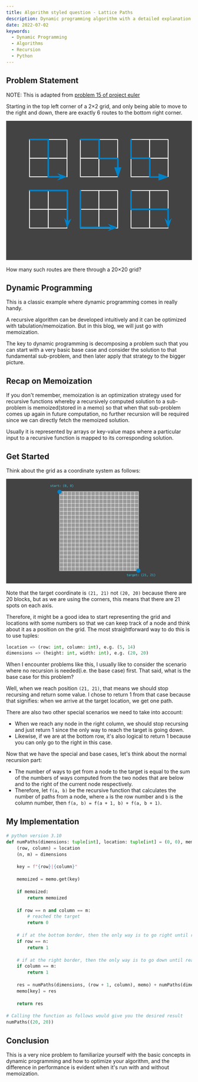 ```yaml
---
title: Algorithm styled question - Lattice Paths
description: Dynamic programming algorithm with a detailed explanation.
date: 2022-07-02
keywords:
  - Dynamic Programming
  - Algorithms
  - Recursion
  - Python
---
```


## Problem Statement

NOTE: This is adapted from [problem 15 of project euler](https://projecteuler.net/problem=15)

Starting in the top left corner of a 2×2 grid, and only being able to move to the right and down, there are exactly 6 routes to the bottom right corner.

![](https://raw.githubusercontent.com/timthedev07/my-website/dev/assets/15-statement.png)

How many such routes are there through a 20×20 grid?

## Dynamic Programming

This is a classic example where dynamic programming comes in really handy.

A recursive algorithm can be developed intuitively and it can be optimized with tabulation/memoization. But in this blog, we will just go with memoization.

The key to dynamic programming is decomposing a problem such that you can start with a very basic base case and consider the solution to that fundamental sub-problem, and then later apply that strategy to the bigger picture.

## Recap on Memoization

If you don't remember, memoization is an optimization strategy used for recursive functions whereby a recursively computed solution to a sub-problem is memoized(stored in a memo) so that when that sub-problem comes up again in future computation, no further recursion will be required since we can directly fetch the memoized solution.

Usually it is represented by arrays or key-value maps where a particular input to a recursive function is mapped to its corresponding solution.

## Get Started

Think about the grid as a coordinate system as follows:

![](https://raw.githubusercontent.com/timthedev07/my-website/dev/assets/lattic-paths-coordinate.jpg)

Note that the target coordinate is `(21, 21)` not `(20, 20)` because there are 20 blocks, but as we are using the corners, this means that there are 21 spots on each axis.

Therefore, it might be a good idea to start representing the grid and locations with some numbers so that we can keep track of a node and think about it as a position on the grid. The most straightforward way to do this is to use tuples:

```python
location => (row: int, column: int), e.g. (5, 14)
dimensions => (height: int, width: int), e.g. (20, 20)
```

When I encounter problems like this, I usually like to consider the scenario where no recursion is needed(i.e. the base case) first. That said, what is the base case for this problem?

Well, when we reach position `(21, 21)`, that means we should stop recursing and return some value. I chose to return 1 from that case because that signifies: when we arrive at the target location, we get one path.

There are also two other special scenarios we need to take into account:

- When we reach any node in the right column, we should stop recursing and just return 1 since the only way to reach the target is going down.
- Likewise, if we are at the bottom row, it's also logical to return 1 because you can only go to the right in this case.

Now that we have the special and base cases, let's think about the normal recursion part:

- The number of ways to get from a node to the target is equal to the sum of the numbers of ways computed from the two nodes that are below and to the right of the current node respectively.
- Therefore, let `f(a, b)` be the recursive function that calculates the number of paths from a node, where `a` is the row number and `b` is the column number, then `f(a, b) = f(a + 1, b) + f(a, b + 1)`.

## My Implementation

```python
# python version 3.10
def numPaths(dimensions: tuple[int], location: tuple[int] = (0, 0), memo = {}):
    (row, column) = location
    (n, m) = dimensions

    key = f"{row}|{column}"

    memoized = memo.get(key)

    if memoized:
        return memoized

    if row == n and column == m:
        # reached the target
        return 0

    # if at the bottom border, then the only way is to go right until reaching the target
    if row == n:
        return 1

    # if at the right border, then the only way is to go down until reaching the target
    if column == m:
        return 1

    res = numPaths(dimensions, (row + 1, column), memo) + numPaths(dimensions, (row, column + 1), memo)
    memo[key] = res

    return res

# Calling the function as follows would give you the desired result
numPaths((20, 20))
```

## Conclusion

This is a very nice problem to familiarize yourself with the basic concepts in dynamic programming and how to optimize your algorithm, and the difference in performance is evident when it's run with and without memoization.
